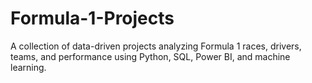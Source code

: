 # Formula-1-Projects
A collection of data-driven projects analyzing Formula 1 races, drivers, teams, and performance using Python, SQL, Power BI, and machine learning.
